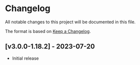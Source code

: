 # Changelog
All notable changes to this project will be documented in this file.

The format is based on [Keep a Changelog].

## [v3.0.0-1.18.2] - 2023-07-20
- Initial release

[Keep a Changelog]: https://keepachangelog.com/en/1.0.0/
